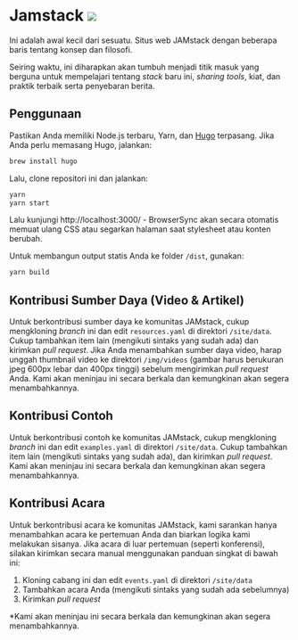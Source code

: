 <h1> Jamstack 
  <a href="https://gitter.im/jamstackid" target="_blank"> 
    <img src="https://img.shields.io/gitter/room/jamstackid/jamstackid.svg?style=round-square" /> 
  </a>
</h1>
Ini adalah awal kecil dari sesuatu. Situs web JAMstack dengan beberapa baris tentang konsep dan filosofi.

Seiring waktu, ini diharapkan akan tumbuh menjadi titik masuk yang berguna untuk mempelajari tentang *stack* baru ini, *sharing tools*, kiat, dan praktik terbaik serta penyebaran berita.

## Penggunaan

Pastikan Anda memiliki Node.js terbaru, Yarn, dan [Hugo](https://gohugo.io/) terpasang. Jika Anda perlu memasang Hugo, jalankan:

```bash
brew install hugo
```

Lalu, clone repositori ini dan jalankan:

```bash
yarn
yarn start
```

Lalu kunjungi http://localhost:3000/ - BrowserSync akan secara otomatis memuat ulang CSS atau
segarkan halaman saat stylesheet atau konten berubah.

Untuk membangun output statis Anda ke folder `/dist`, gunakan:

```bash
yarn build
```

## Kontribusi Sumber Daya (Video & Artikel)

Untuk berkontribusi sumber daya ke komunitas JAMstack, cukup mengkloning *branch* ini dan edit `resources.yaml` di direktori `/site/data`. Cukup tambahkan item lain (mengikuti sintaks yang sudah ada) dan kirimkan *pull request*. Jika Anda menambahkan sumber daya video, harap unggah thumbnail video ke direktori `/img/videos` (gambar harus berukuran jpeg 600px lebar dan 400px tinggi) sebelum mengirimkan *pull request* Anda. Kami akan meninjau ini secara berkala dan kemungkinan akan segera menambahkannya.

## Kontribusi Contoh

Untuk berkontribusi contoh ke komunitas JAMstack, cukup mengkloning *branch* ini dan edit `examples.yaml` di direktori `/site/data`. Cukup tambahkan item lain (mengikuti sintaks yang sudah ada), dan kirimkan *pull request*. Kami akan meninjau ini secara berkala dan kemungkinan akan segera menambahkannya.

## Kontribusi Acara

Untuk berkontribusi acara ke komunitas JAMstack, kami sarankan hanya menambahkan acara ke pertemuan Anda dan biarkan logika kami melakukan sisanya. Jika acara di luar pertemuan (seperti konferensi), silakan kirimkan secara manual menggunakan panduan singkat di bawah ini:

1. Kloning cabang ini dan edit `events.yaml` di direktori `/site/data`
2. Tambahkan acara Anda (mengikuti sintaks yang sudah ada sebelumnya)
3. Kirimkan *pull request*

*Kami akan meninjau ini secara berkala dan kemungkinan akan segera menambahkannya.
